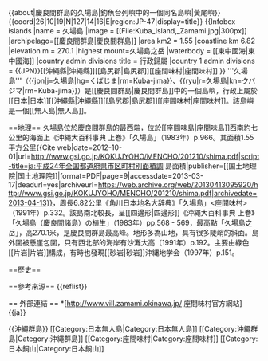 {{about|慶良間群島的久場島|釣魚台列嶼中的一個同名島嶼|黃尾嶼}}
{{coord|26|10|19|N|127|14|16|E|region:JP-47|display=title}}
{{Infobox islands
|name = 久場島
|image = [[File:Kuba_Island,_Zamami.jpg|300px]]
|archipelago=[[慶良間群島|慶良間群島]]
|area km2 = 1.55
|coastline km  6.82
|elevation m = 270.1
|highest mount=久場島之岳
|waterbody = [[東中國海|東中國海]]
|country admin divisions title = 行政歸屬
|country 1 admin divisions = {{JPN}}[[沖繩縣|沖繩縣]][[島尻郡|島尻郡]][[座間味村|座間味村]]
}}
'''久場島'''（{{jpn|j=久場島|hg=くばじま|rm=Kuba-jima}}、{{ryu|r=久場島|kn=クバジマ|rm=Kuba-jima}}）是[[慶良間群島|慶良間群島]]中的一個島嶼，行政上屬於[[日本|日本]][[沖繩縣|沖繩縣]][[島尻郡|島尻郡]][[座間味村|座間味村]]。該島嶼是一個[[無人島|無人島]]。

==地理==
久場島位於慶良間群島的最西端，位於[[座間味島|座間味島]]西南約七公里的海面上<ref name="okinawa-kubajima">《沖繩大百科事典 上巻》「久場島」（1983年）p.966</ref>。其面積1.55平方公里<ref name="area">{{Cite web|date=2012-10-01|url=http://www.gsi.go.jp/KOKUJYOHO/MENCHO/201210/shima.pdf|script-title=ja:平成24年全国都道府県市区町村別面積調 島面積|publisher=[[国土地理院|国土地理院]]|format=PDF|page=9|accessdate=2013-03-17|deadurl=yes|archiveurl=https://web.archive.org/web/20130413095920/http://www.gsi.go.jp/KOKUJYOHO/MENCHO/201210/shima.pdf|archivedate=2013-04-13}}</ref>，周長6.82公里<ref name="okinawa-kubajima"/><ref name="kadokawa-kubajima">《角川日本地名大辞典》「久場島」<座間味村>（1991年）p.332</ref>。該島南北較長，呈[[四邊形|四邊形]]<ref name="okinawa-kubajimaVegetation">《沖繩大百科事典 上巻》「久場島（慶良間諸島）の植生」（1983年）pp.568 - 569</ref>，最高點「久場島之岳」，高270.1米，是慶良間群島最高峰<ref name="kadokawa-kubajima"/>。地形多為山地<ref name="okinawa-kubajima"/>，具有很多陡峭的斜面<ref name="kadokawa-kubajima"/>。島外圍被懸崖包圍，只有西北部的海岸有沙灘<ref name="ootaka">大高（1991年）p.192</ref>。主要由綠色[[片岩|片岩]]構成，有時也發現[[砂岩|砂岩]]<ref>沖縄地学会（1997年）p.151</ref>。

==歷史==

==參考來源==
{{reflist}}

== 外部連結 ==
*[http://www.vill.zamami.okinawa.jp/ 座間味村官方網站] {{ja}}

{{沖繩群島}}
[[Category:日本無人島|Category:日本無人島]]
[[Category:沖繩群島|Category:沖繩群島]]
[[Category:座間味村|Category:座間味村]]
[[Category:日本銅山|Category:日本銅山]]